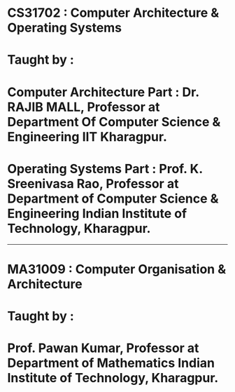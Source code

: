 # CS31702 : Computer Architecture & Operating Systems
# Taught by :
# Computer Architecture Part : Dr. RAJIB   MALL,  Professor at Department Of Computer Science & Engineering IIT Kharagpur.
# Operating Systems Part : Prof. K. Sreenivasa Rao, Professor at Department of Computer Science & Engineering Indian Institute of Technology, Kharagpur.

___________

# MA31009 : Computer Organisation & Architecture 

# Taught by :
# Prof. Pawan Kumar, Professor at Department of Mathematics Indian Institute of Technology, Kharagpur.
